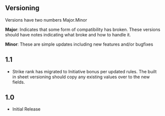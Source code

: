 ## Versioning
Versions have two numbers Major.Minor

**Major**: Indicates that some form of compatibility has broken.  These versions should have notes indicating what broke and how to handle it.

**Minor**: These are simple updates including new features and/or bugfixes

## 1.1

* Strike rank has migrated to Initiative bonus per updated rules.  The built in sheet versioning should copy any existing values over to the new fields.

## 1.0

* Initial Release
